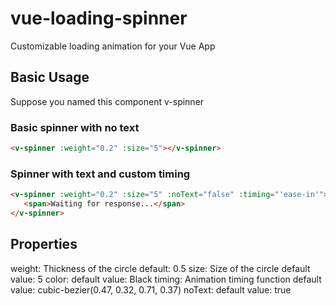 # vue-loading-spinner
Customizable loading animation for your Vue App

## Basic Usage

Suppose you named this component v-spinner

 ### Basic spinner with no text
 
 
 ```html
 <v-spinner :weight="0.2" :size="5"></v-spinner>
```

 ### Spinner with text and custom timing
 
 ```html
 <v-spinner :weight="0.2" :size="5" :noText="false" :timing="'ease-in'">
    <span>Waiting for response...</span>
 </v-spinner>
```
## Properties

weight: 
  Thickness of the circle
  default: 0.5
size: 
  Size of the circle
  default value: 5 
color:
  default value: Black
timing: 
  Animation timing function
  default value: cubic-bezier(0.47, 0.32, 0.71, 0.37)
noText: 
  default value: true

